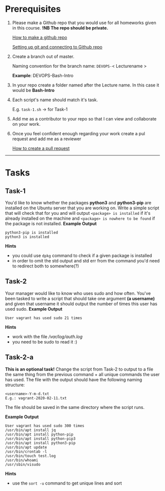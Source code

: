 # Prerequisites
1. Please make a Github repo that you would use for all homeworks given in this course. **!NB The repo should be private.**


    [ How to make a github repo ](https://help.github.com/en/github/getting-started-with-github/create-a-repo )

    [Setting up git and connecting to Github repo](https://help.github.com/en/github/getting-started-with-github/set-up-git#setting-up-git)
2. Create a branch out of master.
  
   Naming convention for the branch name:
   `DEVOPS-`< Lecturename >
   
   **Example**: DEVOPS-Bash-Intro
   
3. In your repo create a folder named after the Lecture name. In this case it would be **Bash-Intro**
4. Each script's name should match it's task.
   
   E.g. `task-1.sh` -> for Task-1 
5. Add me as a contributor to your repo so that I can view and collaborate on your work.
6. Once you feel confident enough regarding your work
create a pul request and add me as a reviewer

    [How to create a pull request](https://help.github.com/en/github/collaborating-with-issues-and-pull-requests/creating-a-pull-request)

----------

# Tasks

## Task-1

You'd like to know whether the packages **python3** and **python3-pip** are installed on the
Ubuntu server that you are working on.
Write a simple script that will check that for you and will output `<package> is installed` if it's already installed on the machine and `<package> is nowhere to be found` if the package is not installed.
**Example Output**

    python3-pip is installed
    python3 is installed

**Hints**
- you could use `dpkg` command to check if a given package is installed 
- in order to omit the std output and std err from the command you'd need to redirect both to somewhere(?) 

## Task-2
Your manager would like to know who uses sudo and how often.
You've been tasked to write a script that should take one argument **(a username)** and given that username it should output the number of times this user has used sudo.
**Example Output**

    User vagrant has used sudo 21 times
    

**Hints**
- work with the file _/var/log/auth.log_
- you need to be sudo to read it :)


## Task-2-a
**This is an optional task!**
Change the script from Task-2 to output to a file the same thing from the previous command + all unique commands the user has used. The file with the output should have the following naming structure:
    
    <username>-Y-m-d.txt
    E.g.: vagrant-2020-02-11.txt
The file should be saved in the same directory where the script runs.

**Example Output**

    User vagrant has used sudo 300 times
    /usr/bin/apt install jq
    /usr/bin/apt install python-pip
    /usr/bin/apt install python-pip3
    /usr/bin/apt install python3-pip
    /usr/bin/apt update
    /usr/bin/crontab -l
    /usr/bin/touch test.log
    /usr/bin/whoami
    /usr/sbin/visudo

**Hints**
- use the `sort -u` command to get unique lines and sort


